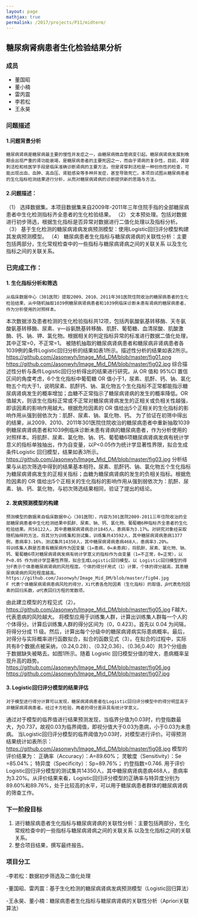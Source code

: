 ```yaml
---
layout: page
mathjax: true
permalink: /2017/projects/P11/midterm/
---
```


## 糖尿病肾病患者生化检验结果分析

### 成员

- 董国昭
- 董小楠
- 雷丙震
- 李若松
- 王永昊


### 问题描述

#### 1.问题背景分析

    糖尿病肾病是糖尿病最主要的慢性并发症之一，由糖尿病微血管病变引起。糖尿病肾病发展到晚期会出现严重的肾功能衰竭，是糖尿病患者的主要死因之一，而由于肾病的复杂性，目前，肾穿刺活检和核医学手段是临床准确诊断肾病的主要方法。但是肾穿刺活检是一种创伤性的检查，可能出现出血、血肿、高血压、肾脏感染等多种并发症，甚至导致死亡。本项目试图从糖尿病患者的生化指标检测结果进行分析，从而对糖尿病肾病的诊断提供新的思路与方法。
#### 2.问题描述：

  （1） 选择数据集。本项目数据集来自2009年-2011年三年住院手指的全部糖尿病患者中生化检测指标齐全患者的生化检验结果。
  （2） 文本预处理。包括对数据进行初步筛选，根据生化指标是否异常对数据进行二值化处理以及指标分析。
  （3） 基于生化检测的糖尿病肾病发病预测模型：使用Logistic回归评分模型构建其发病预测模型。
  （4） 糖尿病患者生化指标与糖尿病肾病的关联性分析：主要包括两部分，生化常规检查中的一些指标与糖尿病肾病之间的关联关系
以及生化指标之间的关联关系。

### 已完成工作：


#### 1.	生化指标分析和筛选  
    从临床数据中心（301医院）提取2009、2010、2011年301医院住院收治的糖尿病患者的生化检验结果，从中随机抽取1039例糖尿病肾病患者和1039例临床诊断未患有肾病的糖尿病患者，作为分析使用的对照样本。
本次数据涉及患者检测的生化检验指标共12项，包括丙氨酸氨基转移酶、天冬氨酸氨基转移酶、尿素、γ—谷氨酰基转移酶、肌酐、葡萄糖、血清尿酸、肌酸激酶、钙、钠、钾、氯化物。根据相关的判定指标异常的标准进行数据二值化处理，其中正常=0，不正常=1。
被随机抽取的糖尿病肾病患者和糖尿病非肾病患者各1039例的条件Logistic回归分析的结果如表1所示。描述性分析的结果如表2所示。
https://github.com/Jasonwyh/Image_Mid_DM/blob/master/fig01.png
https://github.com/Jasonwyh/Image_Mid_DM/blob/master/fig02.jpg
综合描述性分析与条件Logistic回归分析得出的结果进行研究。从 OR 值和 95%CI 置信区间的角度考虑，6个生化指标中葡萄糖 OR 值小于1，尿素、肌酐、钙、钠、氯化物五个均大于1，说明尿素、肌酐钙、钠、氯化物五个生化指标不正常都能指示糖尿病肾病发生的概率增加；血糖不正常指示了糖尿病肾病的发生的概率降低。OR值越大，则该生化指标正常或不正常对糖尿病肾病发生的正相关或负相关性越强，即该因素的影响作用越大。根据危险因素的 OR 值给出5个正相关的生化指标的影响作用从强到弱依次为：肌酐、尿素、钠、氯化物、钙。
为了验证在初筛中得出的结果，从2009、2010、2011年301医院住院收治的糖尿病患者中重新抽取1039例糖尿病肾病患者和1039例临床诊断未患有肾病的糖尿病患者，作为分析使用的对照样本。将肌酐、尿素、氯化物、钠、钙、葡萄糖6项糖尿病肾病发病有统计学意义的指标单独抽出，作为自变量，以P<0.05作为统计学显著性界限，拟合生成条件Logistic 回归模型，结果如表3所示。
https://github.com/Jasonwyh/Image_Mid_DM/blob/master/fig03.jpg
分析结果与从初次筛选中得到的结果基本相符。尿素、肌酐钙、钠、氯化物五个生化指标为糖尿病肾病发生的正相关指标；血糖为糖尿病肾病的发生的负相关指标。根据危险因素的 OR 值给出5个正相关的生化指标的影响作用从强到弱依次为：肌酐、尿素、钠、钙、氯化物，与初次筛选结果相同，验证了提出的结论。
#### 2.	发病预测模型的构建
    预测模型的数据来自临床数据中心（301医院），内容为301医院2009-2011三年住院收治的全部糖尿病患者中生化检测结果中肌酐、尿素、钠、钙、氯化物、葡萄糖6种指标齐全患者的生化检验结果。共58122人，其中患糖尿病肾病总计1845人，患病率为3.17%。对研究对象经采取随机抽样的方法，将其分为训练集和测试集，训练集共43592人，其中糖尿病肾病患病1377例，患病率3.16%，测试集共14350人，其中糖尿病肾病患病468人，患病率3.20%。
    将训练集人群是否患有糖尿病作为因变量（1=患病，0=未患病），将肌酐、尿素、氯化物、钠、钙、葡萄糖6项对糖尿病肾病发病有统计学意义的指标作为自变量（1=不正常，0=正常），以 P<0.05 作为统计学显著性界限，拟合生成Logistic回归模型。以 Logistic回归模型的得分F表示个体患糖尿病肾病的风险程度。个体的得分F用式（1）计算，个体的得分越高，其患糖尿病肾病的风险程度越高。
    https://github.com/Jasonwyh/Image_Mid_DM/blob/master/fig04.jpg
    F 代表个体糖尿病肾病患病风险的得分，Xi代表各危险因素（生化指标）的取值，𝛽𝑖代表危险因素的回归系数，𝛼代表回归方程的常数项。
由此建立模型的方程见式（2）。
https://github.com/Jasonwyh/Image_Mid_DM/blob/master/fig05.jpg
    F越大，代表患病的风险越大。
    将模型应用于训练集人群，计算出训练集人群每一个人的个体得分。计算后训练集人群的得分区间为（0，0.423）。首先以 0.04 为间隔，将得分分成 11 级。然后，计算出每个分级中的糖尿病肾病实际患病概率。最后，对得分与实际概率进行函数拟合，拟合的函数见式（3）。在拟合的过程中，实际共有8个数据点被采纳，（0.24,0.28）、（0.32,0.36）、（0.36,0.40）共3个分组由于数据缺失被略去。如图1所示。随着 Logistic 回归模型分值的增大，患病概率呈现升高的趋势。
https://github.com/Jasonwyh/Image_Mid_DM/blob/master/fig06.jpg
https://github.com/Jasonwyh/Image_Mid_DM/blob/master/fig07.jpg
#### 3. Logistic回归评分模型的结果评估
    对于模型进行得分计算可以发现，糖尿病肾病患者在Logistic回归评分模型中的得分明显高于非糖尿病肾病患者。经过卡方检验，两者的得分差异具有统计学意义。
通过对于模型的临界值进行结果预测发现，当临界分值为0.03时，约登指数最大，为0.737，故视0.03为临界阈值，即视分值大于0.03为患病，小于0.03为未患病。
当Logistic回归评分模型的临界阈值为0.03时，对模型进行评价。可得预测结果统计如表所示：
https://github.com/Jasonwyh/Image_Mid_DM/blob/master/fig08.jpg
模型的评价结果为：
正确率（Accuracy）：A=89.60%；
灵敏度（Sensitivity）：Se =85.04%； 
特异度（Specificity）：Sp=89.76%；
约登指数=0.746.
    用于评价Logistic回归评分模型的测试集共14350人，其中糖尿病肾病患病468人，患病率为3.20%。从评价结果来看，Logistic回归评分模型的正确率与特异度分别为89.60%和89.76%，处于比较高的水平，可以用于糖尿病患者群体的糖尿病肾病的筛查工作。

### 下一阶段目标
1.	进行糖尿病患者生化指标与糖尿病肾病的关联性分析：主要包括两部分，生化常规检查中的一些指标与糖尿病肾病之间的关联关系 以及生化指标之间的关联关系。
2.	整合项目结果，撰写最终报告。
    
### 项目分工

-李若松：数据初步筛选及二值化处理

-董国昭、雷丙震：基于生化检测的糖尿病肾病发病预测模型（Logistic回归算法）

-王永昊、董小楠：糖尿病患者生化指标与糖尿病肾病的关联性分析（Apriori关联算法）
